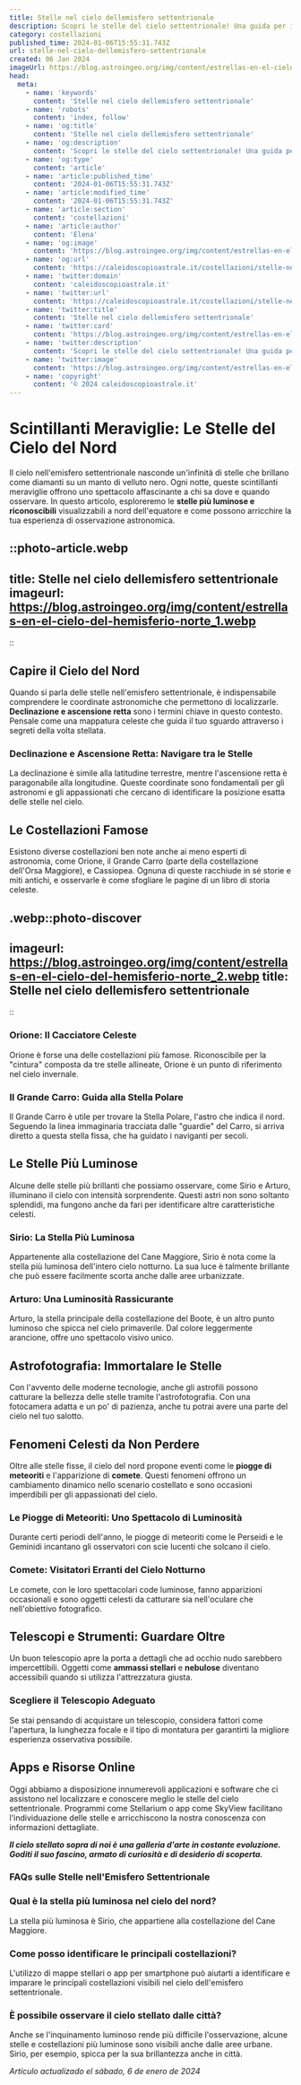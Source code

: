 ```yaml
---
title: Stelle nel cielo dellemisfero settentrionale
description: Scopri le stelle del cielo settentrionale! Una guida per identificare costellazioni e asterismi visibili dallemisfero nord.
category: costellazioni
published_time: 2024-01-06T15:55:31.743Z
url: stelle-nel-cielo-dellemisfero-settentrionale
created: 06 Jan 2024
imageUrl: https://blog.astroingeo.org/img/content/estrellas-en-el-cielo-del-hemisferio-norte_1.webp
head:
  meta:
    - name: 'keywords'
      content: 'Stelle nel cielo dellemisfero settentrionale'
    - name: 'robots'
      content: 'index, follow'
    - name: 'og:title'
      content: 'Stelle nel cielo dellemisfero settentrionale'
    - name: 'og:description'
      content: 'Scopri le stelle del cielo settentrionale! Una guida per identificare costellazioni e asterismi visibili dallemisfero nord.'
    - name: 'og:type'
      content: 'article'
    - name: 'article:published_time'
      content: '2024-01-06T15:55:31.743Z'
    - name: 'article:modified_time'
      content: '2024-01-06T15:55:31.743Z'
    - name: 'article:section'
      content: 'costellazioni'
    - name: 'article:author'
      content: 'Elena'
    - name: 'og:image'
      content: 'https://blog.astroingeo.org/img/content/estrellas-en-el-cielo-del-hemisferio-norte_1.webp'
    - name: 'og:url'
      content: 'https://caleidoscopioastrale.it/costellazioni/stelle-nel-cielo-dellemisfero-settentrionale'
    - name: 'twitter:domain'
      content: 'caleidoscopioastrale.it'
    - name: 'twitter:url'
      content: 'https://caleidoscopioastrale.it/costellazioni/stelle-nel-cielo-dellemisfero-settentrionale'
    - name: 'twitter:title'
      content: 'Stelle nel cielo dellemisfero settentrionale'
    - name: 'twitter:card'
      content: 'https://blog.astroingeo.org/img/content/estrellas-en-el-cielo-del-hemisferio-norte_1.webp'
    - name: 'twitter:description'
      content: 'Scopri le stelle del cielo settentrionale! Una guida per identificare costellazioni e asterismi visibili dallemisfero nord.'
    - name: 'twitter:image'
      content: 'https://blog.astroingeo.org/img/content/estrellas-en-el-cielo-del-hemisferio-norte_1.webp'
    - name: 'copyright'
      content: '© 2024 caleidoscopioastrale.it'
---
```

# Scintillanti Meraviglie: Le Stelle del Cielo del Nord

Il cielo nell'emisfero settentrionale nasconde un'infinità di stelle che brillano come diamanti su un manto di velluto nero. Ogni notte, queste scintillanti meraviglie offrono uno spettacolo affascinante a chi sa dove e quando osservare. In questo articolo, esploreremo le **stelle più luminose e riconoscibili** visualizzabili a nord dell'equatore e come possono arricchire la tua esperienza di osservazione astronomica.

::photo-article.webp
---
title: Stelle nel cielo dellemisfero settentrionale
imageurl: https://blog.astroingeo.org/img/content/estrellas-en-el-cielo-del-hemisferio-norte_1.webp
---
::

## **Capire il Cielo del Nord**  
Quando si parla delle stelle nell'emisfero settentrionale, è indispensabile comprendere le coordinate astronomiche che permettono di localizzarle. **Declinazione e ascensione retta** sono i termini chiave in questo contesto. Pensale come una mappatura celeste che guida il tuo sguardo attraverso i segreti della volta stellata.

### **Declinazione e Ascensione Retta: Navigare tra le Stelle**  
La declinazione è simile alla latitudine terrestre, mentre l'ascensione retta è paragonabile alla longitudine. Queste coordinate sono fondamentali per gli astronomi e gli appassionati che cercano di identificare la posizione esatta delle stelle nel cielo.

## **Le Costellazioni Famose**  
Esistono diverse costellazioni ben note anche ai meno esperti di astronomia, come Orione, il Grande Carro (parte della costellazione dell'Orsa Maggiore), e Cassiopea. Ognuna di queste racchiude in sé storie e miti antichi, e osservarle è come sfogliare le pagine di un libro di storia celeste.

.webp::photo-discover
---
imageurl: https://blog.astroingeo.org/img/content/estrellas-en-el-cielo-del-hemisferio-norte_2.webp
title: Stelle nel cielo dellemisfero settentrionale
---
::

### **Orione: Il Cacciatore Celeste**  
Orione è forse una delle costellazioni più famose. Riconoscibile per la "cintura" composta da tre stelle allineate, Orione è un punto di riferimento nel cielo invernale.

### **Il Grande Carro: Guida alla Stella Polare**  
Il Grande Carro è utile per trovare la Stella Polare, l'astro che indica il nord. Seguendo la linea immaginaria tracciata dalle "guardie" del Carro, si arriva diretto a questa stella fissa, che ha guidato i naviganti per secoli.

## **Le Stelle Più Luminose**  
Alcune delle stelle più brillanti che possiamo osservare, come Sirio e Arturo, illuminano il cielo con intensità sorprendente. Questi astri non sono soltanto splendidi, ma fungono anche da fari per identificare altre caratteristiche celesti.

### **Sirio: La Stella Più Luminosa**  
Appartenente alla costellazione del Cane Maggiore, Sirio è nota come la stella più luminosa dell'intero cielo notturno. La sua luce è talmente brillante che può essere facilmente scorta anche dalle aree urbanizzate.

### **Arturo: Una Luminosità Rassicurante**  
Arturo, la stella principale della costellazione del Boote, è un altro punto luminoso che spicca nel cielo primaverile. Dal colore leggermente arancione, offre uno spettacolo visivo unico.

## **Astrofotografia: Immortalare le Stelle**  
Con l'avvento delle moderne tecnologie, anche gli astrofili possono catturare la bellezza delle stelle tramite l'astrofotografia. Con una fotocamera adatta e un po' di pazienza, anche tu potrai avere una parte del cielo nel tuo salotto.

## **Fenomeni Celesti da Non Perdere**  
Oltre alle stelle fisse, il cielo del nord propone eventi come le **piogge di meteoriti** e l'apparizione di **comete**. Questi fenomeni offrono un cambiamento dinamico nello scenario costellato e sono occasioni imperdibili per gli appassionati del cielo.

### **Le Piogge di Meteoriti: Uno Spettacolo di Luminosità**  
Durante certi periodi dell'anno, le piogge di meteoriti come le Perseidi e le Geminidi incantano gli osservatori con scie lucenti che solcano il cielo.

### **Comete: Visitatori Erranti del Cielo Notturno**  
Le comete, con le loro spettacolari code luminose, fanno apparizioni occasionali e sono oggetti celesti da catturare sia nell'oculare che nell'obiettivo fotografico.

## **Telescopi e Strumenti: Guardare Oltre**  
Un buon telescopio apre la porta a dettagli che ad occhio nudo sarebbero impercettibili. Oggetti come **ammassi stellari** e **nebulose** diventano accessibili quando si utilizza l'attrezzatura giusta.

### **Scegliere il Telescopio Adeguato**  
Se stai pensando di acquistare un telescopio, considera fattori come l'apertura, la lunghezza focale e il tipo di montatura per garantirti la migliore esperienza osservativa possibile.

## **Apps e Risorse Online**  
Oggi abbiamo a disposizione innumerevoli applicazioni e software che ci assistono nel localizzare e conoscere meglio le stelle del cielo settentrionale. Programmi come Stellarium o app come SkyView facilitano l'individuazione delle stelle e arricchiscono la nostra conoscenza con informazioni dettagliate.

**_Il cielo stellato sopra di noi è una galleria d'arte in costante evoluzione. Goditi il suo fascino, armato di curiosità e di desiderio di scoperta._**

### **FAQs sulle Stelle nell'Emisfero Settentrionale**

### **Qual è la stella più luminosa nel cielo del nord?**  
La stella più luminosa è Sirio, che appartiene alla costellazione del Cane Maggiore.

### **Come posso identificare le principali costellazioni?**  
L'utilizzo di mappe stellari o app per smartphone può aiutarti a identificare e imparare le principali costellazioni visibili nel cielo dell'emisfero settentrionale.

### **È possibile osservare il cielo stellato dalle città?**  
Anche se l'inquinamento luminoso rende più difficile l'osservazione, alcune stelle e costellazioni più luminose sono visibili anche dalle aree urbane. Sirio, per esempio, spicca per la sua brillantezza anche in città.

_Artículo actualizado el sábado, 6 de enero de 2024_